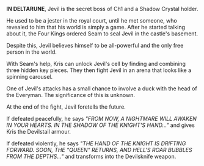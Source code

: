 **IN DELTARUNE**, Jevil is the secret boss of Ch1 and a <a onclick="loadFile('Shadow Crystal.md')">Shadow Crystal</a> holder.

He used to be a jester in the royal court, until he met someone, who revealed to him that his world is simply a game. After he started talking about it, the Four Kings ordered <a onclick="loadFile('Seam.md')">Seam</a> to seal Jevil in the castle's basement.

Despite this, Jevil believes himself to be all-powerful and the only free person in the world.

With Seam's help, <a onclick="loadFile('Kris.md')">Kris</a> can unlock Jevil's cell by finding and combining three hidden key pieces. They then fight Jevil in an arena that looks like a spinning carousel. 

One of Jevil's attacks has a small chance to involve a duck with the head of the <a onclick="loadFile('Everyman.md')">Everyman</a>. The significance of this is unknown.

At the end of the fight, Jevil foretells the future.

If defeated peacefully, he says *"FROM NOW, A NIGHTMARE WILL AWAKEN IN YOUR HEARTS. IN THE SHADOW OF THE KNIGHT'S HAND..."* and gives Kris the Devilstail armour.

If defeated violently, he says *"THE HAND OF THE KNIGHT IS DRIFTING FORWARD. SOON, THE "QUEEN" RETURNS, AND HELL'S ROAR BUBBLES FROM THE DEPTHS..."* and transforms into the Devilsknife weapon.

